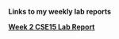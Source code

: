 **Links to my weekly lab reports**

**[Week 2 CSE15 Lab Report](https://cathyiic.github.io/cse15l-labreports/report1.html)**
